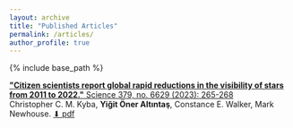 ```yaml
---
layout: archive
title: "Published Articles"
permalink: /articles/
author_profile: true
---
```



{% include base_path %}

[**"Citizen scientists report global rapid reductions in the visibility of stars from 2011 to 2022."** Science 379, no. 6629 (2023): 265-268](https://www.science.org/doi/10.1126/science.abq7781) <br/>
Christopher C. M. Kyba, **Yiğit Öner Altıntaş**, Constance E. Walker, Mark  Newhouse. [⬇︎ pdf](../files/science.abq7781.pdf)<br/>
